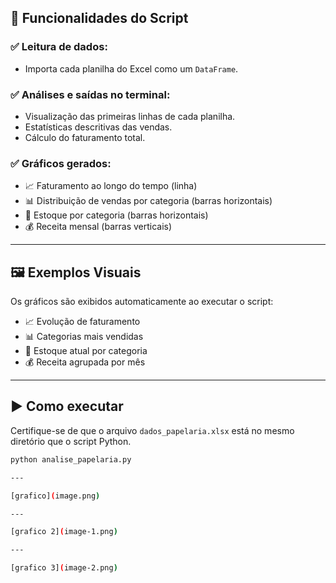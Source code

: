 ## 📌 Funcionalidades do Script

### ✅ Leitura de dados:
- Importa cada planilha do Excel como um `DataFrame`.

### ✅ Análises e saídas no terminal:
- Visualização das primeiras linhas de cada planilha.
- Estatísticas descritivas das vendas.
- Cálculo do faturamento total.

### ✅ Gráficos gerados:
- 📈 Faturamento ao longo do tempo (linha)
- 📊 Distribuição de vendas por categoria (barras horizontais)
- 🧾 Estoque por categoria (barras horizontais)
- 💰 Receita mensal (barras verticais)

---

## 🖼️ Exemplos Visuais

Os gráficos são exibidos automaticamente ao executar o script:

- 📈 Evolução de faturamento  
- 📊 Categorias mais vendidas  
- 🧾 Estoque atual por categoria  
- 💰 Receita agrupada por mês  

---

## ▶️ Como executar

Certifique-se de que o arquivo `dados_papelaria.xlsx` está no mesmo diretório que o script Python.

```bash
python analise_papelaria.py

---

[grafico](image.png)

---

[grafico 2](image-1.png)

---

[grafico 3](image-2.png)

